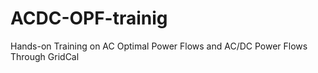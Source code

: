 # ACDC-OPF-trainig
Hands-on Training on AC Optimal Power Flows and AC/DC Power Flows Through GridCal
